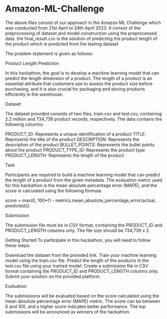 # Amazon-ML-Challenge

The above files consist of our approach in the Amazon ML Challenge which was conducted from 21st April to 24th April 2023. 
It consist of the preprocessing of dataset and model construction using the preprocessed data.
the final_result.csv is the solution of predicting the product length of the product which is predicted from the testing dataset

The problem statement is given as follows:

Product Length Prediction

In this hackathon, the goal is to develop a machine learning model that can predict the length dimension of a product. The length of a product is an essential attribute that customers use to assess the product size before purchasing, and it is also crucial for packaging and storing products efficiently in the warehouse.

Dataset

The dataset provided consists of two files, train.csv and test.csv, containing 2.2 million and 734,736 product records, respectively. The data contains the following columns:

PRODUCT_ID: Represents a unique identification of a product
TITLE: Represents the title of the product
DESCRIPTION: Represents the description of the product
BULLET_POINTS: Represents the bullet points about the product
PRODUCT_TYPE_ID: Represents the product type
PRODUCT_LENGTH: Represents the length of the product

Task

Participants are required to build a machine learning model that can predict the length of a product from the given metadata. The evaluation metric used for this hackathon is the mean absolute percentage error (MAPE), and the score is calculated using the following formula:

score = max(0, 100*(1 - metrics.mean_absolute_percentage_error(actual, predicted)))

Submission

The submission file must be in CSV format, containing the PRODUCT_ID and PRODUCT_LENGTH columns only. The file size should be 734,736 x 2.

Getting Started
To participate in this hackathon, you will need to follow these steps:

Download the dataset from the provided link.
Train your machine learning model using the train.csv file.
Predict the length of the products in the test.csv file using your trained model.
Create a submission file in CSV format containing the PRODUCT_ID and PRODUCT_LENGTH columns only.
Submit your solution on the provided platform.

Evaluation

The submissions will be evaluated based on the score calculated using the mean absolute percentage error (MAPE) metric. The score can be between 0 and 100, and a higher score indicates better performance. The top submissions will be announced as winners of the hackathon.
